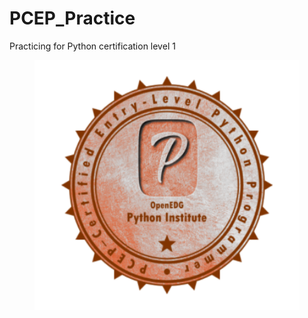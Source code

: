# PCEP_Practice
Practicing for Python certification level 1
<!DOCTYPE html>
<html>
<body>
	<div>
		<figure style="height: 400px; overflow:hidden;">
			<img src="https://raw.githubusercontent.com/JyotiRSharma/PCEP_Practice/main/PCEP.png" alt="Dream PCEP Certificate" style="height:400px; transition: all 1s linear;" onMouseOver="this.style.width='(this.clientWidth+100)+"px"'">			
		</figure>
	</div>
</body>
</html>
